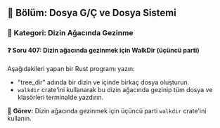 ## 📘 Bölüm: Dosya G/Ç ve Dosya Sistemi  
### 🔹 Kategori: Dizin Ağacında Gezinme  
#### ❓ Soru 407: Dizin ağacında gezinmek için WalkDir (üçüncü parti)

Aşağıdakileri yapan bir Rust programı yazın:

- "tree_dir" adında bir dizin ve içinde birkaç dosya oluşturun.
- `walkdir` crate'ini kullanarak bu dizin ağacında gezinip tüm dosya ve klasörleri terminalde yazdırın.

🔧 **Görev:** Dizin ağacında gezinmek için üçüncü parti `walkdir` crate'ini kullanın.

